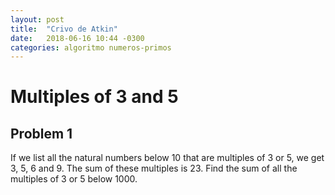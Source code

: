 ```yaml
---
layout: post
title:  "Crivo de Atkin"
date:   2018-06-16 10:44 -0300
categories: algoritmo numeros-primos
---
```

# Multiples of 3 and 5
## Problem 1

If we list all the natural numbers below 10 that are multiples of 3 or 5, we get 3, 5, 6 and 9. The sum of these multiples is 23.
Find the sum of all the multiples of 3 or 5 below 1000.
